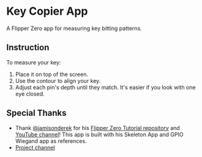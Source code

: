 # Key Copier App
A Flipper Zero app for measuring key bitting patterns.

## Instruction
To measure your key: 
1. Place it on top of the screen.
2. Use the contour to align your key.
3. Adjust each pin's depth until they match. It's easier if you look with one eye closed.

## Special Thanks
- Thank [@jamisonderek](https://github.com/jamisonderek) for his [Flipper Zero Tutorial repository](https://github.com/jamisonderek/flipper-zero-tutorials) and [YouTube channel](https://github.com/jamisonderek/flipper-zero-tutorials#:~:text=YouTube%3A%20%40MrDerekJamison)! This app is built with his Skeleton App and GPIO Wiegand app as references. 
- [Project channel](https://discord.com/channels/1112390971250974782/1264067969634402356)



